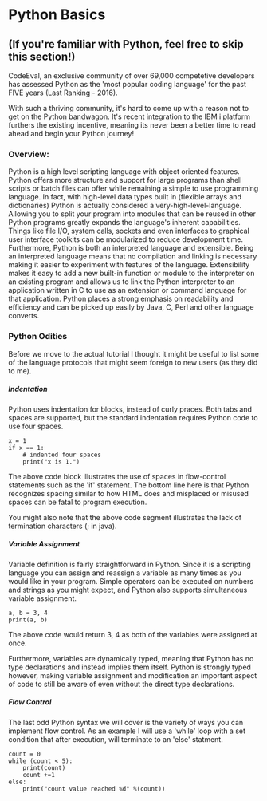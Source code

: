 # Python Basics

## \(If you're familiar with Python, feel free to skip this section!\)

CodeEval, an exclusive community of over 69,000 competetive developers has assessed Python as the 'most popular coding language' for the past FIVE years \(Last Ranking - 2016\).

With such a thriving community, it's hard to come up with a reason not to get on the Python bandwagon. It's recent integration to the IBM i platform furthers the existing incentive, meaning its never been a better time to read ahead and begin your Python journey!

### Overview:

Python is a high level scripting language with object oriented features. Python offers more structure and support for large programs than shell scripts or batch files can offer while remaining a simple to use programming language. In fact, with high-level data types built in \(flexible arrays and dictionaries\) Python is actually considered a very-high-level-language. Allowing you to split your program into modules that can be reused in other Python programs greatly expands the language's inherent capabilities. Things like file I/O, system calls, sockets and even interfaces to graphical user interface toolkits can be modularized to reduce development time.  Furthermore, Python is both an interpreted language and extensible. Being an interpreted language means that no compilation and linking is necessary making it easier to experiment with features of the language. Extensibility makes it easy to add a new built-in function or module to the interpreter on an existing program and allows us to link the Python interpreter to an application written in C to use as an extension or command language for that application. Python places a strong emphasis on readability and efficiency and can be picked up easily by Java, C, Perl and other language converts.

### Python Odities

Before we move to the actual tutorial I thought it might be useful to list some of the language protocols that might seem foreign to new users \(as they did to me\).

##### Indentation

Python uses indentation for blocks, instead of curly praces. Both tabs and spaces are supported, but the standard indentation requires Python code to use four spaces.

```
x = 1
if x == 1:
    # indented four spaces
    print("x is 1.")
```

The above code block illustrates the use of spaces in flow-control statements such as the 'if' statement. The bottom line here is that Python recognizes spacing similar to how HTML does and misplaced or misused spaces can be fatal to program execution.

You might also note that the above code segment illustrates the lack of termination characters \(; in java\).

##### Variable Assignment

Variable definition is fairly straightforward in Python. Since it is a scripting language you can assign and reassign a variable as many times as you would like in your program. Simple operators can be executed on numbers and strings as you might expect, and Python also supports simultaneous variable assignment.

```
a, b = 3, 4
print(a, b)
```

The above code would return 3, 4 as both of the variables were assigned at once.

Furthermore, variables are dynamically typed, meaning that Python has no type declarations and instead implies them itself. Python is strongly typed however, making variable assignment and modification an important aspect of code to still be aware of even without the direct type declarations.

##### Flow Control

The last odd Python syntax we will cover is the variety of ways you can implement flow control. As an example I will use a 'while' loop with a set condition that after execution, will terminate to an 'else' statment.

```
count = 0
while (count < 5):
    print(count)
    count +=1
else:
    print("count value reached %d" %(count))
```



